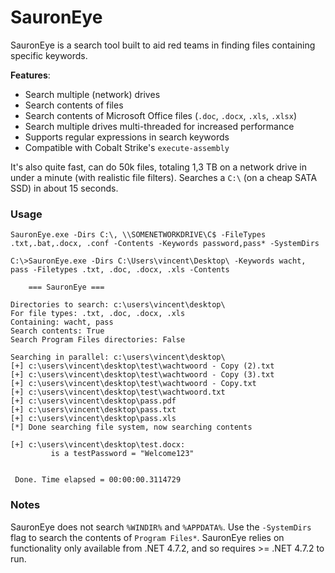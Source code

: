 # SauronEye
SauronEye is a search tool built to aid red teams in finding files containing specific keywords. 

**Features**:
- Search multiple (network) drives
- Search contents of files
- Search contents of Microsoft Office files (`.doc`, `.docx`, `.xls`, `.xlsx`)
- Search multiple drives multi-threaded for increased performance
- Supports regular expressions in search keywords
- Compatible with Cobalt Strike's `execute-assembly`

It's also quite fast, can do 50k files, totaling 1,3 TB on a network drive in under a minute (with realistic file filters). Searches a `C:\` (on a cheap SATA SSD) in about 15 seconds.


### Usage

`SauronEye.exe -Dirs C:\, \\SOMENETWORKDRIVE\C$ -FileTypes .txt,.bat,.docx, .conf -Contents -Keywords password,pass* -SystemDirs` 

```
C:\>SauronEye.exe -Dirs C:\Users\vincent\Desktop\ -Keywords wacht, pass -Filetypes .txt, .doc, .docx, .xls -Contents

	=== SauronEye ===

Directories to search: c:\users\vincent\desktop\
For file types: .txt, .doc, .docx, .xls
Containing: wacht, pass
Search contents: True
Search Program Files directories: False

Searching in parallel: c:\users\vincent\desktop\
[+] c:\users\vincent\desktop\test\wachtwoord - Copy (2).txt
[+] c:\users\vincent\desktop\test\wachtwoord - Copy (3).txt
[+] c:\users\vincent\desktop\test\wachtwoord - Copy.txt
[+] c:\users\vincent\desktop\test\wachtwoord.txt
[+] c:\users\vincent\desktop\pass.pdf
[+] c:\users\vincent\desktop\pass.txt
[+] c:\users\vincent\desktop\pass.xls
[*] Done searching file system, now searching contents

[+] c:\users\vincent\desktop\test.docx:
         is a testPassword = "Welcome123"


 Done. Time elapsed = 00:00:00.3114729
```

### Notes
SauronEye does not search `%WINDIR%` and `%APPDATA%`. 
Use the `-SystemDirs` flag to search the contents of `Program Files*`.
SauronEye relies on functionality only available from .NET 4.7.2, and so requires >= .NET 4.7.2 to run.
